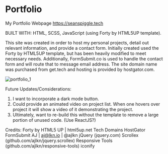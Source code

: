 # Portfolio

My Portfolio Webpage
https://seanspiggle.tech

BUILT WITH: HTML, SCSS, JavaScript (using Forty by HTML5UP template).

This site was created in order to host my personal projects, detail out relevant information, and provide a contact form. 
Initially created used the Forty by HTML5UP template, but has been heavily modified to meet necessary needs. 
Additionally, FormSubmit.co is used to handle the contact form and will route that to message email address.
The site domain name was purchased from get.tech and hosting is provided by hostgator.com. 

![portfolio_1](https://user-images.githubusercontent.com/110023169/203011742-25c0d2f7-67c2-4abe-9149-777495b46a13.jpg)


Future Updates/Considerations: 
1. I want to incorporate a dark mode button.
2. Could provide an animated video on project list. When one hovers over project it will show a video of it demonstrating the project. 
3. Ultimately, want to re-build this without the template to remove a large portion of unused code. (Use ReactJS?)

Credits:
        Forty by HTML5 UP | html5up.net
        Tech Domains
        HostGator 
        FormSubmit 
        AJ | aj@lkn.io | @ajlkn
    	jQuery (jquery.com)
    	Scrollex (github.com/ajlkn/jquery.scrollex)
    	Responsive Tools (github.com/ajlkn/responsive-tools)
        iconify
